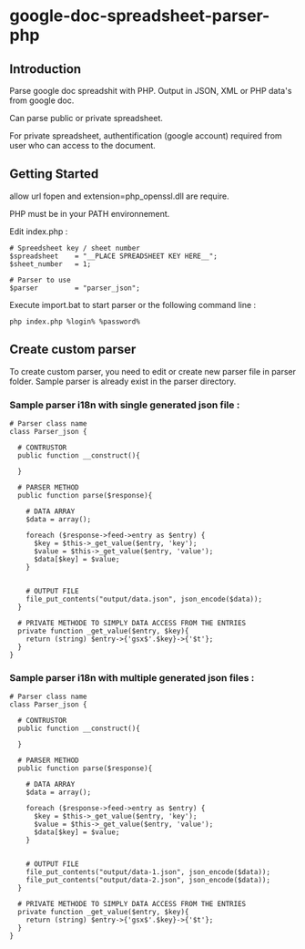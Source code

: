 # google-doc-spreadsheet-parser-php


## Introduction ##

Parse google doc spreadshit with PHP. Output in JSON, XML or PHP data's from google doc.

Can parse public or private spreadsheet.

For private spreadsheet, authentification (google account) required from user who can access to the document. 


## Getting Started ##

allow url fopen and extension=php_openssl.dll are require.

PHP must be in your PATH environnement.

Edit index.php :
	
	# Spreedsheet key / sheet number
    $spreadsheet    = "__PLACE SPREADSHEET KEY HERE__";
	$sheet_number   = 1;

	# Parser to use
	$parser         = "parser_json";
    

Execute import.bat to start parser or the following command line :


    php index.php %login% %password%
    

## Create custom parser ##

To create custom parser, you need to edit or create new parser file in parser folder. Sample parser is already exist in the parser directory.

### Sample parser i18n with single generated json file :

	
	# Parser class name
	class Parser_json {
	
      # CONTRUSTOR
	  public function __construct(){
	
	  }
		
	  # PARSER METHOD
	  public function parse($response){
	
	    # DATA ARRAY
	    $data = array();
	
	    foreach ($response->feed->entry as $entry) {
	      $key = $this->_get_value($entry, 'key');
	      $value = $this->_get_value($entry, 'value');
	      $data[$key] = $value;
	    }
	
		
	    # OUTPUT FILE
	    file_put_contents("output/data.json", json_encode($data));
	  }
	
	  # PRIVATE METHODE TO SIMPLY DATA ACCESS FROM THE ENTRIES
	  private function _get_value($entry, $key){
	    return (string) $entry->{'gsx$'.$key}->{'$t'};
	  }
	}

       


### Sample parser i18n with multiple generated json files :

	
	# Parser class name
	class Parser_json {
	
      # CONTRUSTOR
	  public function __construct(){
	
	  }
		
	  # PARSER METHOD
	  public function parse($response){
	
	    # DATA ARRAY
	    $data = array();
	
	    foreach ($response->feed->entry as $entry) {
	      $key = $this->_get_value($entry, 'key');
	      $value = $this->_get_value($entry, 'value');
	      $data[$key] = $value;
	    }
	
		
	    # OUTPUT FILE
	    file_put_contents("output/data-1.json", json_encode($data));
		file_put_contents("output/data-2.json", json_encode($data));
	  }
	
	  # PRIVATE METHODE TO SIMPLY DATA ACCESS FROM THE ENTRIES
	  private function _get_value($entry, $key){
	    return (string) $entry->{'gsx$'.$key}->{'$t'};
	  }
	}
       
